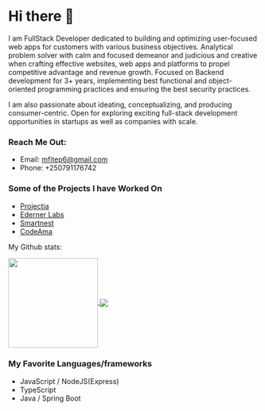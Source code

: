 # Hi there 👋

I am FullStack Developer dedicated to building and optimizing user-focused web apps for customers with various business objectives. Analytical problem solver with calm and focused demeanor and judicious and creative when crafting effective websites, web apps and platforms to propel competitive advantage and revenue growth. Focused on Backend development for 3+ years, implementing best functional and object-oriented programming practices and ensuring the best security practices.

I am also passionate about ideating, conceptualizing, and producing consumer-centric. Open for exploring exciting full-stack development opportunities in startups as well as companies with scale.

### Reach Me Out:
- Email: mfitep6@gmail.com
- Phone: +250791176742

### Some of the Projects I have Worked On
- [Projectia](https://projectia.co/)
- [Ederner Labs](https://ederner-frontend.vercel.app/)
- [Smartnest](http://smartnest.vercel.app/)
- [CodeAma](https://codeama-frontend.vercel.app/)

My Github stats:

<a href="https://github.com/Peter-Mfitumukiza/github-readme-stats">
    <img align="center" height="180em" src="https://github-readme-stats.vercel.app/api?username=Peter-Mfitumukiza&show_icons=true&hide_border=true&&count_private=true&include_all_commits=true&theme=dracula" />
</a>
<a href="https://github.com/Peter-Mfitumukiza/github-readme-stats">
  <img align="center" src="https://github-readme-stats.vercel.app/api/top-langs/?username=Peter-Mfitumukiza&show_icons=true&theme=dracula&hide_border=true&layout=compact" />
</a>

### My Favorite Languages/frameworks
- JavaScript / NodeJS(Express)
- TypeScript
- Java / Spring Boot
